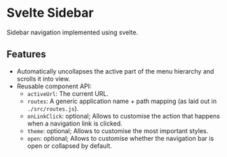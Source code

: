 # Svelte Sidebar
Sidebar navigation implemented using svelte.

## Features
* Automatically uncollapses the active part of the menu hierarchy and scrolls it into view.
* Reusable component API:
	- `activeUrl`: The current URL.
	- `routes`: A generic application name + path mapping (as laid out in `./src/routes.js`).
	- `onLinkClick`: optional; Allows to customise the action that happens when a navigation link is clicked.
	- `theme`: optional; Allows to customise the most important styles.
	- `open`: optional; Allows to customise whether the navigation bar is open or collapsed by default.
